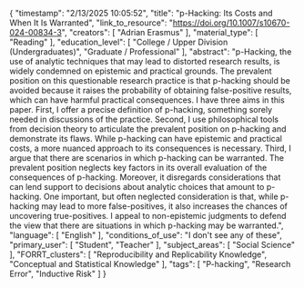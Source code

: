 {
    "timestamp": "2/13/2025 10:05:52",
    "title": "p-Hacking: Its Costs and When It Is Warranted",
    "link_to_resource": "https://doi.org/10.1007/s10670-024-00834-3",
    "creators": [
        "Adrian Erasmus"
    ],
    "material_type": [
        "Reading"
    ],
    "education_level": [
        "College / Upper Division (Undergraduates)",
        "Graduate / Professional"
    ],
    "abstract": "p-Hacking, the use of analytic techniques that may lead to distorted research results, is widely condemned on epistemic and practical grounds. The prevalent position on this questionable research practice is that p-hacking should be avoided because it raises the probability of obtaining false-positive results, which can have harmful practical consequences. I have three aims in this paper. First, I offer a precise definition of p-hacking, something sorely needed in discussions of the practice. Second, I use philosophical tools from decision theory to articulate the prevalent position on p-hacking and demonstrate its flaws. While p-hacking can have epistemic and practical costs, a more nuanced approach to its consequences is necessary. Third, I argue that there are scenarios in which p-hacking can be warranted. The prevalent position neglects key factors in its overall evaluation of the consequences of p-hacking. Moreover, it disregards considerations that can lend support to decisions about analytic choices that amount to p-hacking. One important, but often neglected consideration is that, while p-hacking may lead to more false-positives, it also increases the chances of uncovering true-positives. I appeal to non-epistemic judgments to defend the view that there are situations in which p-hacking may be warranted.",
    "language": [
        "English"
    ],
    "conditions_of_use": "I don't see any of these",
    "primary_user": [
        "Student",
        "Teacher"
    ],
    "subject_areas": [
        "Social Science"
    ],
    "FORRT_clusters": [
        "Reproducibility and Replicability Knowledge",
        "Conceptual and Statistical Knowledge"
    ],
    "tags": [
        "P-hacking",
        "Research Error",
        "Inductive Risk"
    ]
}